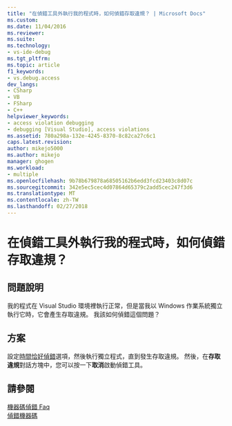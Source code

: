 ```yaml
---
title: "在偵錯工具外執行我的程式時，如何偵錯存取違規？ | Microsoft Docs"
ms.custom: 
ms.date: 11/04/2016
ms.reviewer: 
ms.suite: 
ms.technology:
- vs-ide-debug
ms.tgt_pltfrm: 
ms.topic: article
f1_keywords:
- vs.debug.access
dev_langs:
- CSharp
- VB
- FSharp
- C++
helpviewer_keywords:
- access violation debugging
- debugging [Visual Studio], access violations
ms.assetid: 780a298a-132e-4245-8370-8c82ca27c6c1
caps.latest.revision: 
author: mikejo5000
ms.author: mikejo
manager: ghogen
ms.workload:
- multiple
ms.openlocfilehash: 9b78b679878a68505162b6edd3fcd23403c8d07c
ms.sourcegitcommit: 342e5ec5cec4d07864d65379c2add5cec247f3d6
ms.translationtype: MT
ms.contentlocale: zh-TW
ms.lasthandoff: 02/27/2018
---
```

# <a name="how-can-i-debug-access-violations-when-running-my-program-outside-the-debugger"></a>在偵錯工具外執行我的程式時，如何偵錯存取違規？
## <a name="problem-description"></a>問題說明  
 我的程式在 Visual Studio 環境裡執行正常，但是當我以 Windows 作業系統獨立執行它時，它會產生存取違規。 我該如何偵錯這個問題？  
  
## <a name="solution"></a>方案  
 設定[時間恰好偵錯](../debugger/just-in-time-debugging-in-visual-studio.md)選項，然後執行獨立程式，直到發生存取違規。 然後，在**存取違規**對話方塊中，您可以按一下**取消**啟動偵錯工具。  
  
## <a name="see-also"></a>請參閱  
 [機器碼偵錯 Faq](../debugger/debugging-native-code-faqs.md)   
 [偵錯機器碼](../debugger/debugging-native-code.md)